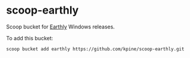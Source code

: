 # scoop-earthly

Scoop bucket for [Earthly](https://earthly.dev/) Windows releases.

To add this bucket:

```console
scoop bucket add earthly https://github.com/kpine/scoop-earthly.git
```
